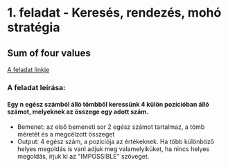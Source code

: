 # 1. feladat - Keresés, rendezés, mohó stratégia
## Sum of four values
[A feladat linkje](https://cses.fi/problemset/task/1642/)
### A feladat leírása:
#### Egy n egész számból álló tömbből keressünk 4 külön pozícióban álló számot, melyeknek az összege egy adott szám.

* Bemenet: az első bemeneti sor 2 egész számot tartalmaz, a tömb méretét és a megcélzott összeget
* Output: 4 egész szám, a pozíciója az értékeknek. Ha több különböző helyes megoldás is vanl adjuk meg valamelyiküket, ha nincs helyes megoldás, írjuk ki az "IMPOSSIBLE" szöveget.
